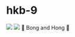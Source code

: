 # hkb-9
<img src="https://user-images.githubusercontent.com/34447105/88755675-a4e81d00-d19c-11ea-96f8-6339e0cf675a.png">
<img src="https://user-images.githubusercontent.com/34447105/88755690-aca7c180-d19c-11ea-9d87-ecc618158275.png">
 🤮 Bong and Hong  🤑
